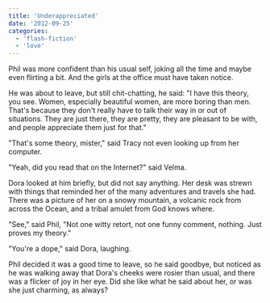 ```yaml
---
title: 'Underappreciated'
date: '2012-09-25'
categories:
  - 'flash-fiction'
  - 'love'
---
```


Phil was more confident than his usual self, joking all the time and maybe even
flirting a bit. And the girls at the office must have taken notice.

<!-- truncate -->


He was about to leave, but still chit-chatting, he said: "I have this theory,
you see. Women, especially beautiful women, are more boring than men. That's
because they don't really have to talk their way in or out of situations. They
are just there, they are pretty, they are pleasant to be with, and people
appreciate them just for that."

"That's some theory, mister," said Tracy not even looking up from her computer.

"Yeah, did you read that on the Internet?" said Velma.

Dora looked at him briefly, but did not say anything. Her desk was strewn with
things that reminded her of the many adventures and travels she had. There was a
picture of her on a snowy mountain, a volcanic rock from across the Ocean, and a
tribal amulet from God knows where.

"See," said Phil, "Not one witty retort, not one funny comment, nothing. Just
proves my theory."

"You're a dope," said Dora, laughing.

Phil decided it was a good time to leave, so he said goodbye, but noticed as he
was walking away that Dora's cheeks were rosier than usual, and there was a
flicker of joy in her eye. Did she like what he said about her, or was she just
charming, as always?

